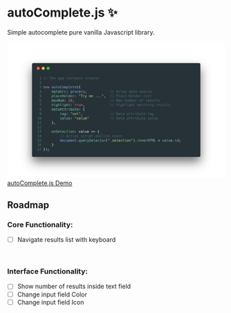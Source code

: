 # autoComplete.js :sparkles:
Simple autocomplete pure vanilla Javascript library.

![autoComplete.js Initialization](./README/img/autoComplete.js.png "autoComplete.js Initialization")
[autoComplete.js Demo](https://www.tarekraafat.com/dev/projects/autoComplete/)

## Roadmap

### Core Functionality:
- [ ] Navigate results list with keyboard

<br>

### Interface Functionality:
- [ ] Show number of results inside text field
- [ ] Change input field Color
- [ ] Change input field Icon

</div>
</div>